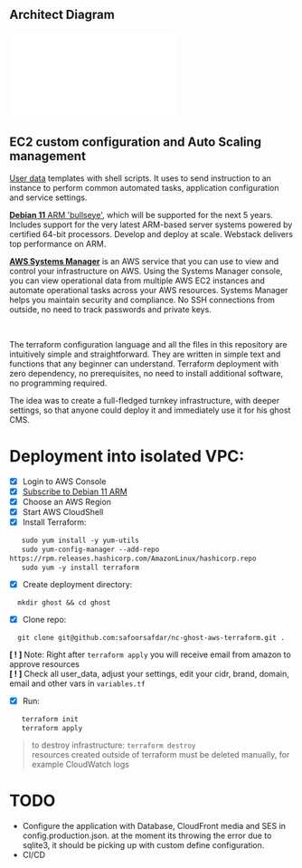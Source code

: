 
## Architect Diagram
![Ghost-Application-map](./ghost-infra.drawio.pdf)


## EC2 custom configuration and Auto Scaling management
[User data](https://docs.aws.amazon.com/AWSEC2/latest/UserGuide/user-data.html) templates with shell scripts. It uses to send instruction to an instance to perform common automated tasks, application configuration and service settings. 

[**Debian 11** ARM 'bullseye'](https://aws.amazon.com/marketplace/pp/prodview-jwzxq55gno4p4), which will be supported for the next 5 years. Includes support for the very latest ARM-based server systems powered by certified 64-bit processors. Develop and deploy at scale. Webstack delivers top performance on ARM.

[**AWS Systems Manager**](https://aws.amazon.com/systems-manager/) is an AWS service that you can use to view and control your infrastructure on AWS. Using the Systems Manager console, you can view operational data from multiple AWS EC2 instances and automate operational tasks across your AWS resources. Systems Manager helps you maintain security and compliance. No SSH connections from outside, no need to track passwords and private keys.

<br />

The terraform configuration language and all the files in this repository are intuitively simple and straightforward. They are written in simple text and functions that any beginner can understand. Terraform deployment with zero dependency, no prerequisites, no need to install additional software, no programming required.

The idea was to create a full-fledged turnkey infrastructure, with deeper settings, so that anyone could deploy it and immediately use it for his ghost CMS.

# Deployment into isolated VPC:
- [x] Login to AWS Console
- [x] [Subscribe to Debian 11 ARM](https://aws.amazon.com/marketplace/pp/prodview-jwzxq55gno4p4)
- [x] Choose an AWS Region
- [x] Start AWS CloudShell
- [x] Install Terraform:
```
   sudo yum install -y yum-utils
   sudo yum-config-manager --add-repo https://rpm.releases.hashicorp.com/AmazonLinux/hashicorp.repo
   sudo yum -y install terraform
```
- [x] Create deployment directory:  
```
  mkdir ghost && cd ghost
```
- [x] Clone repo:  
> 
```
  git clone git@github.com:safoorsafdar/nc-ghost-aws-terraform.git .
```
>  
**[ ! ]** Note: Right after `terraform apply` you will receive email from amazon to approve resources  
**[ ! ]** Check all user_data, adjust your settings, edit your cidr, brand, domain, email and other vars in `variables.tf`  
- [x] Run:
```
   terraform init
   terraform apply
```
> to destroy infrastructure: ```terraform destroy```  
> resources created outside of terraform must be deleted manually, for example CloudWatch logs


# TODO
- Configure the application with Database, CloudFront media and SES in config.production.json. 
at the moment its throwing the error due to sqlite3, it should be picking up with custom define configuration.
- CI/CD
